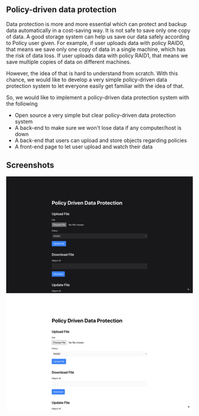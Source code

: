 ## Policy-driven data protection

Data protection is more and more essential which can protect and backup data automatically in a cost-saving way. It is not safe to save only one copy of data. A good storage system can help us save our data safely according to Policy user given. For example, if user uploads data with policy RAID0, that means we save only one copy of data in a single machine, which has the risk of data loss. If user uploads data with policy RAID1, that means we save multiple copies of data on different machines.

However, the idea of that is hard to understand from scratch. With this chance, we would like to develop a very simple policy-driven data protection system to let everyone easily get familiar with the idea of that.

So, we would like to implement a policy-driven data protection system with the following

- Open source a very simple but clear policy-driven data protection system
- A back-end to make sure we won't lose data if any computer/host is down
- A back-end that users can upload and store objects regarding policies
- A front-end page to let user upload and watch their data

## Screenshots

![Screenshot of frontend (dark)](/.github/assets/screenshot-dark.png#gh-dark-mode-only)
![Screenshot of frontend (light)](/.github/assets/screenshot-light.png#gh-light-mode-only)

